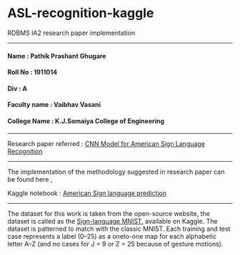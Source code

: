 # ASL-recognition-kaggle
RDBMS IA2 research paper implementation

***
#### Name : Pathik Prashant Ghugare
#### Roll No : 1911014
#### Div : A
#### Faculty name : Vaibhav Vasani
#### College Name : K.J.Somaiya College of Engineering

***
Research paper referred : [CNN Model for American Sign Language Recognition](http://link.springer.com.library.somaiya.edu/chapter/10.1007/978-981-15-7961-5_6)
***
The implementation of the methodology suggested in research paper can be found here ,

Kaggle notebook : [American Sign language prediction](https://www.kaggle.com/pathikghugare/american-sign-language-prediction)
***

The dataset for this work is taken from the open-source website, the dataset is called as the [Sign-language MNIST](https://www.kaggle.com/datamunge/sign-language-mnist), available on Kaggle. The dataset is patterned to
match with the classic MNIST. Each training and test case represents a label (0–25) as a oneto-one map for each alphabetic letter A–Z (and no cases for J = 9 or Z = 25
because of gesture motions).
